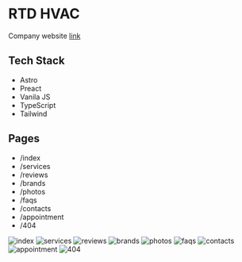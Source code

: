 # RTD HVAC

Company website
[link](https:/rtdhvac.netlify.app)

## Tech Stack

- Astro
- Preact
- Vanila JS
- TypeScript
- Tailwind

## Pages

- /index
- /services
- /reviews
- /brands
- /photos
- /faqs
- /contacts
- /appointment
- /404

![index](https://raw.githubusercontent.com/Leon740/rtd-hvac/refs/heads/main/public/pages/0_index.jpg?raw=true 'index')
![services](https://raw.githubusercontent.com/Leon740/rtd-hvac/refs/heads/main/public/pages/1_services.jpg?raw=true 'services')
![reviews](https://raw.githubusercontent.com/Leon740/rtd-hvac/refs/heads/main/public/pages/2_reviews.jpg?raw=true 'reviews')
![brands](https://raw.githubusercontent.com/Leon740/rtd-hvac/refs/heads/main/public/pages/3_brands.jpg?raw=true 'brands')
![photos](https://raw.githubusercontent.com/Leon740/rtd-hvac/refs/heads/main/public/pages/4_photos.jpg?raw=true 'photos')
![faqs](https://raw.githubusercontent.com/Leon740/rtd-hvac/refs/heads/main/public/pages/5_faqs.jpg?raw=true 'faqs')
![contacts](https://raw.githubusercontent.com/Leon740/rtd-hvac/refs/heads/main/public/pages/6_contacts.jpg?raw=true 'contacts')
![appointment](https://raw.githubusercontent.com/Leon740/rtd-hvac/refs/heads/main/public/pages/7_appointment.jpg?raw=true 'appointment')
![404](https://raw.githubusercontent.com/Leon740/rtd-hvac/refs/heads/main/public/pages/8_404.jpg?raw=true '404')
